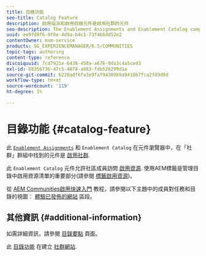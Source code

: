 ```yaml
---
title: 目錄功能
seo-title: Catalog Feature
description: 啟用指派和啟用目錄元件是啟用社群的元件
seo-description: The Enablement Assignments and Enablement Catalog components are components of an enablement community
uuid: ee9fd9f6-9f8e-4d8a-b4c1-73f466dd52e2
contentOwner: msm-service
products: SG_EXPERIENCEMANAGER/6.5/COMMUNITIES
topic-tags: authoring
content-type: reference
discoiquuid: 7cd7921e-6438-450a-a676-9da3c4a5ced3
exl-id: 88356736-47c5-4878-a083-fdb526299d1e
source-git-commit: b220adf6fa3e9faf94389b9a9416b7fca2f89d9d
workflow-type: tm+mt
source-wordcount: '119'
ht-degree: 1%

---
```


# 目錄功能 {#catalog-feature}

此 [`Enablement Assignments`](assignments.md) 和 `Enablement Catalog` 在元件瀏覽器中，在「社群」群組中找到的元件是 [啟用社群](overview.md#enablement-community).

此 `Enablement Catalog` 元件允許社區成員訪問 [啟用資源](resources.md). 使用AEM標籤是管理目錄中啟用資源清單的重要部分(請參閱 [標籤啟用資源](tag-resources.md))。

從 [AEM Communities啟用快速入門](getting-started-enablement.md) 教程，請參閱以下主題中的成員對任務和目錄的視圖： [體驗已發佈的網站](enablement-published-site.md) 區段。

## 其他資訊 {#additional-information}

如需詳細資訊，請參閱 [目錄要點](catalog-developer-essentials.md) 頁面。

此 [目錄功能](functions.md#catalog-function) 在建立 [社群網站](sites-console.md).

